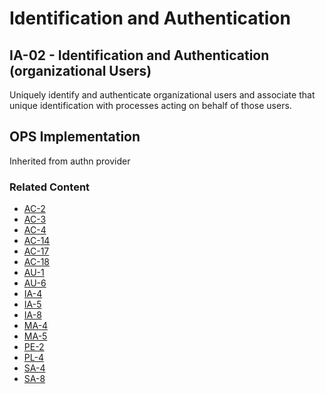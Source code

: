# Identification and Authentication
## IA-02 - Identification and Authentication (organizational Users)

Uniquely identify and authenticate organizational users and associate that unique identification with processes acting on behalf of those users.

## OPS Implementation

Inherited from authn provider

### Related Content

* [AC-2](ac-02/index.md)
* [AC-3](ac-03/index.md)
* [AC-4](ac-04/index.md)
* [AC-14](ac-14/index.md)
* [AC-17](ac-17/index.md)
* [AC-18](ac-18/index.md)
* [AU-1](au-01/index.md)
* [AU-6](au-06/index.md)
* [IA-4](ia-04/index.md)
* [IA-5](ia-05/index.md)
* [IA-8](ia-08/index.md)
* [MA-4](ma-4/index.md)
* [MA-5](ma-5/index.md)
* [PE-2](pe-2/index.md)
* [PL-4](pl-4/index.md)
* [SA-4](sa-4/index.md)
* [SA-8](sa-8/index.md)
